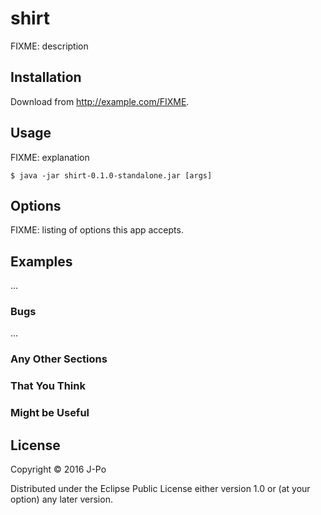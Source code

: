 # shirt

FIXME: description

## Installation

Download from http://example.com/FIXME.

## Usage

FIXME: explanation

    $ java -jar shirt-0.1.0-standalone.jar [args]

## Options

FIXME: listing of options this app accepts.

## Examples

...

### Bugs

...

### Any Other Sections
### That You Think
### Might be Useful

## License

Copyright © 2016 J-Po

Distributed under the Eclipse Public License either version 1.0 or (at
your option) any later version.
